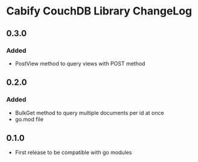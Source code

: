 # Cabify CouchDB Library ChangeLog

## 0.3.0
### Added
- PostView method to query views with POST method

## 0.2.0
### Added
- BulkGet method to query multiple documents per id at once
- go.mod file

## 0.1.0
- First release to be compatible with go modules